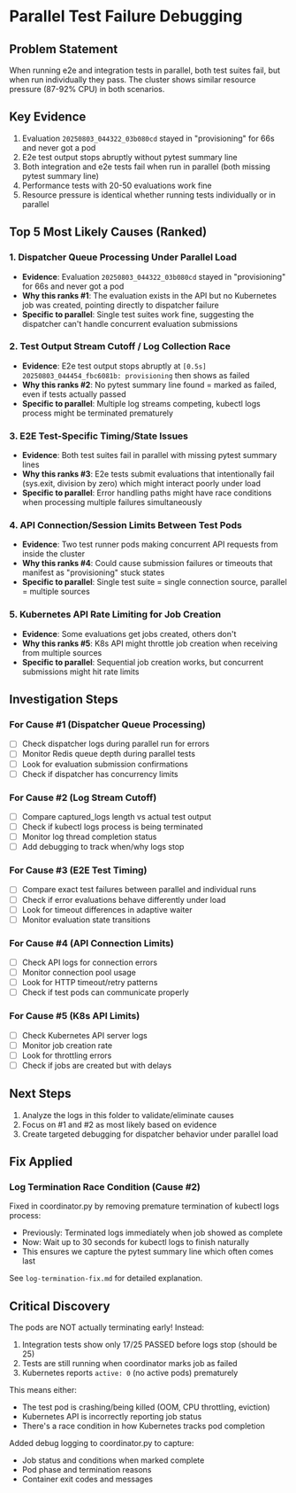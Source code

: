 # Parallel Test Failure Debugging

## Problem Statement
When running e2e and integration tests in parallel, both test suites fail, but when run individually they pass. The cluster shows similar resource pressure (87-92% CPU) in both scenarios.

## Key Evidence
1. Evaluation `20250803_044322_03b080cd` stayed in "provisioning" for 66s and never got a pod
2. E2e test output stops abruptly without pytest summary line
3. Both integration and e2e tests fail when run in parallel (both missing pytest summary line)
4. Performance tests with 20-50 evaluations work fine
5. Resource pressure is identical whether running tests individually or in parallel

## Top 5 Most Likely Causes (Ranked)

### 1. **Dispatcher Queue Processing Under Parallel Load**
- **Evidence**: Evaluation `20250803_044322_03b080cd` stayed in "provisioning" for 66s and never got a pod
- **Why this ranks #1**: The evaluation exists in the API but no Kubernetes job was created, pointing directly to dispatcher failure
- **Specific to parallel**: Single test suites work fine, suggesting the dispatcher can't handle concurrent evaluation submissions

### 2. **Test Output Stream Cutoff / Log Collection Race**
- **Evidence**: E2e test output stops abruptly at `[0.5s] 20250803_044454_fbc6081b: provisioning` then shows as failed
- **Why this ranks #2**: No pytest summary line found = marked as failed, even if tests actually passed
- **Specific to parallel**: Multiple log streams competing, kubectl logs process might be terminated prematurely

### 3. **E2E Test-Specific Timing/State Issues**
- **Evidence**: Both test suites fail in parallel with missing pytest summary lines
- **Why this ranks #3**: E2e tests submit evaluations that intentionally fail (sys.exit, division by zero) which might interact poorly under load
- **Specific to parallel**: Error handling paths might have race conditions when processing multiple failures simultaneously

### 4. **API Connection/Session Limits Between Test Pods**
- **Evidence**: Two test runner pods making concurrent API requests from inside the cluster
- **Why this ranks #4**: Could cause submission failures or timeouts that manifest as "provisioning" stuck states
- **Specific to parallel**: Single test suite = single connection source, parallel = multiple sources

### 5. **Kubernetes API Rate Limiting for Job Creation**
- **Evidence**: Some evaluations get jobs created, others don't
- **Why this ranks #5**: K8s API might throttle job creation when receiving from multiple sources
- **Specific to parallel**: Sequential job creation works, but concurrent submissions might hit rate limits

## Investigation Steps

### For Cause #1 (Dispatcher Queue Processing)
- [ ] Check dispatcher logs during parallel run for errors
- [ ] Monitor Redis queue depth during parallel tests
- [ ] Look for evaluation submission confirmations
- [ ] Check if dispatcher has concurrency limits

### For Cause #2 (Log Stream Cutoff)
- [ ] Compare captured_logs length vs actual test output
- [ ] Check if kubectl logs process is being terminated
- [ ] Monitor log thread completion status
- [ ] Add debugging to track when/why logs stop

### For Cause #3 (E2E Test Timing)
- [ ] Compare exact test failures between parallel and individual runs
- [ ] Check if error evaluations behave differently under load
- [ ] Look for timeout differences in adaptive waiter
- [ ] Monitor evaluation state transitions

### For Cause #4 (API Connection Limits)
- [ ] Check API logs for connection errors
- [ ] Monitor connection pool usage
- [ ] Look for HTTP timeout/retry patterns
- [ ] Check if test pods can communicate properly

### For Cause #5 (K8s API Limits)
- [ ] Check Kubernetes API server logs
- [ ] Monitor job creation rate
- [ ] Look for throttling errors
- [ ] Check if jobs are created but with delays

## Next Steps
1. Analyze the logs in this folder to validate/eliminate causes
2. Focus on #1 and #2 as most likely based on evidence
3. Create targeted debugging for dispatcher behavior under parallel load

## Fix Applied

### Log Termination Race Condition (Cause #2)
Fixed in coordinator.py by removing premature termination of kubectl logs process:
- Previously: Terminated logs immediately when job showed as complete
- Now: Wait up to 30 seconds for kubectl logs to finish naturally
- This ensures we capture the pytest summary line which often comes last

See `log-termination-fix.md` for detailed explanation.

## Critical Discovery

The pods are NOT actually terminating early! Instead:
1. Integration tests show only 17/25 PASSED before logs stop (should be 25)
2. Tests are still running when coordinator marks job as failed
3. Kubernetes reports `active: 0` (no active pods) prematurely

This means either:
- The test pod is crashing/being killed (OOM, CPU throttling, eviction)
- Kubernetes API is incorrectly reporting job status
- There's a race condition in how Kubernetes tracks pod completion

Added debug logging to coordinator.py to capture:
- Job status and conditions when marked complete
- Pod phase and termination reasons
- Container exit codes and messages